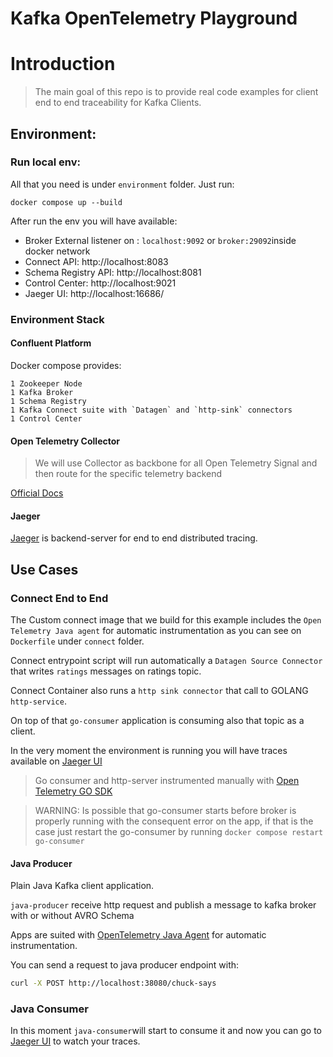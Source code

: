 # Kafka OpenTelemetry Playground

# Introduction

> The main goal of this repo is to provide real code examples for client end to end traceability for Kafka Clients.

## Environment:

### Run local env:

All that you need is under `environment` folder. Just run:

~~~shell
docker compose up --build
~~~

After run the env you will have available:

 - Broker External listener on : `localhost:9092` or `broker:29092`inside docker network
 - Connect API: http://localhost:8083
 - Schema Registry API: http://localhost:8081
 - Control Center: http://localhost:9021
 - Jaeger UI: http://localhost:16686/

### Environment Stack

#### Confluent Platform

Docker compose provides:

~~~
1 Zookeeper Node
1 Kafka Broker
1 Schema Registry
1 Kafka Connect suite with `Datagen` and `http-sink` connectors
1 Control Center  
~~~

#### Open Telemetry Collector

> We will use Collector as backbone for all Open Telemetry Signal and then route for the specific telemetry backend

[Official Docs](https://opentelemetry.io/docs/collector/)

#### Jaeger

[Jaeger](https://www.jaegertracing.io/) is backend-server for end to end distributed tracing.

## Use Cases

### Connect End to End


The Custom connect image that we build for this example includes the `Open Telemetry Java agent` for automatic instrumentation as you can see on `Dockerfile` under `connect` folder. 

Connect entrypoint script will run automatically a `Datagen Source Connector` that writes `ratings` messages on ratings topic.

Connect Container also runs a `http sink connector` that call to GOLANG  `http-service`.

On top of that `go-consumer` application is consuming also that topic as a client.

In the very moment the environment is running you will have traces available on [Jaeger UI](http://localhost:16686/)

>Go consumer and http-server instrumented manually with [Open Telemetry GO SDK](https://github.com/open-telemetry/opentelemetry-go) 

> WARNING: Is possible that go-consumer starts before broker is properly running with the consequent error on the app, if that is the case just restart the go-consumer by running `docker compose restart go-consumer`

#### Java Producer

Plain Java Kafka client application.

`java-producer` receive http request and publish a message to kafka broker with or without AVRO Schema

Apps are suited with [OpenTelemetry Java Agent](https://github.com/open-telemetry/opentelemetry-java-instrumentation) for automatic instrumentation.

You can send a request to java producer endpoint with:

```sh
curl -X POST http://localhost:38080/chuck-says
```

### Java Consumer

In this moment `java-consumer`will start to consume it and now you can go to [Jaeger UI](http://localhost:16686/) to watch your traces.
